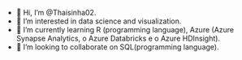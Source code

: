 - 👋 Hi, I’m @Thaisinha02.
- 👀 I’m interested in data science and visualization.
- 🌱 I’m currently learning R (programming language), Azure (Azure Synapse Analytics, o Azure Databricks e o Azure HDInsight).
- 💞️ I’m looking to collaborate on SQL(programming language).

